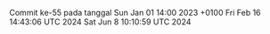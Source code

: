 Commit ke-55 pada tanggal Sun Jan 01 14:00 2023 +0100
Fri Feb 16 14:43:06 UTC 2024
Sat Jun  8 10:10:59 UTC 2024
